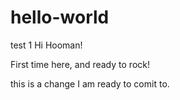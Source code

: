 # hello-world
test 1
Hi Hooman!

First time here, and ready to rock! 

this is a change I am ready to comit to.
